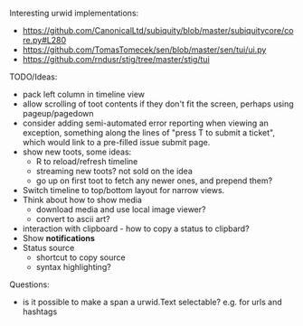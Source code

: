 Interesting urwid implementations:
* https://github.com/CanonicalLtd/subiquity/blob/master/subiquitycore/core.py#L280
* https://github.com/TomasTomecek/sen/blob/master/sen/tui/ui.py
* https://github.com/rndusr/stig/tree/master/stig/tui

TODO/Ideas:
* pack left column in timeline view
* allow scrolling of toot contents if they don't fit the screen, perhaps using
  pageup/pagedown
* consider adding semi-automated error reporting when viewing an exception,
  something along the lines of "press T to submit a ticket", which would link
  to a pre-filled issue submit page.
* show new toots, some ideas:
    * R to reload/refresh timeline
    * streaming new toots? not sold on the idea
    * go up on first toot to fetch any newer ones, and prepend them?
* Switch timeline to top/bottom layout for narrow views.
* Think about how to show media
    * download media and use local image viewer?
    * convert to ascii art?
* interaction with clipboard - how to copy a status to clipbard?
* Show **notifications**
* Status source
    * shortcut to copy source
    * syntax highlighting?

Questions:
* is it possible to make a span a urwid.Text selectable? e.g. for urls and hashtags
